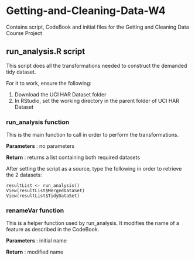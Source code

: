 # Getting-and-Cleaning-Data-W4
Contains script, CodeBook and initial files for the Getting and Cleaning Data Course Project

## run_analysis.R script

This script does all the transformations needed to construct the demanded tidy dataset.

For it to work, ensure the following:

1. Download the UCI HAR Dataset folder
2. In RStudio, set the working directory in the parent folder of UCI HAR Dataset

### run_analysis function
This is the main function to call in order to perform the transformations.

**Parameters** : no parameters

**Return** : returns a list containing both required datasets

After setting the script as a source, type the following in order to retrieve the 2 datasets:

```
resultList <- run_analysis()
View(resultList$MergedDataSet)
View(resultList$TidyDataSet)
```

### renameVar function
This is a helper function used by run_analysis.
It modifies the name of a feature as described in the CodeBook.

**Parameters** : initial name

**Return** : modified name
